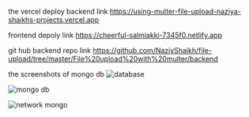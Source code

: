 the vercel deploy backend link https://using-multer-file-upload-naziya-shaikhs-projects.vercel.app

frontend depoly link https://cheerful-salmiakki-7345f0.netlify.app

git hub backend repo link https://github.com/NaziyShaikh/file-upload/tree/master/File%20upload%20with%20multer/backend


the  screenshots of mongo db
![database](https://github.com/user-attachments/assets/a742e34c-9f8a-4c6d-ab94-c0ae492d5c0d)

![mongo db ](https://github.com/user-attachments/assets/c4daf65f-8034-4e8d-ab28-4e177187cfaf)

![network mongo](https://github.com/user-attachments/assets/859fa7ba-bb2f-449f-8df7-6762eed1027a)



